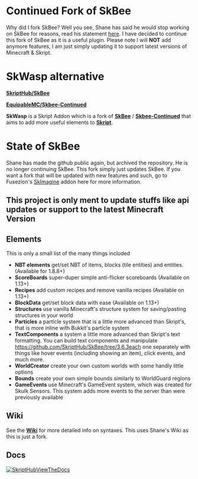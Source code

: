 # Continued Fork of SkBee
Why did I fork SkBee? Well you see, Shane has said he would stop working on SkBee for reasons, read his statement [here](https://www.spigotmc.org/resources/skbee-skript-addon.75839/). I have decided to continue this fork of SkBee as it is a useful plugin. Please note I will **NOT** add anymore features, I am just simply updating it to support latest versions of Minecraft & Skript.

# SkWasp alternative

[**SkriptHub/SkBee**](https://github.com/SkriptHub/SkBee/)

[**EquipableMC/Skbee-Continued**](https://github.com/EquipableMC/SkBee-Continued)


**SkWasp** is a Skript Addon which is a fork of [**SkBee**](https://github.com/ShaneBeee/SkBee) / [**Skbee-Continued**](https://github.com/EquipableMC/SkBee-Continued) that aims to add more useful elements to [**Skript**](https://github.com/SkriptLang/Skript).

# State of SkBee 
Shane has made the github public again, but archived the repository. He is no longer continuing SkBee. This fork simply just updates SkBee. If you want a fork that will be updated with new features and such, go to Fusezion's [SkImagine](https://github.com/Fusezion/SkImagine) addon here for more information.

## This project is only ment to update stuffs like api updates or support to the latest Minecraft Version 
## Elements
This is only a small list of the many things included
- **NBT elements** get/set NBT of items, blocks (tile entities) and entities. (Available for 1.8.8+)
- **ScoreBoards** super-duper simple anti-flicker scoreboards (Available on 1.13+)
- **Recipes** add custom recipes and remove vanilla recipes (Available on 1.13+)
- **BlockData** get/set block data with ease (Available on 1.13+)
- **Structures** use vanilla Minecraft's structure system for saving/pasting structures in your world
- **Particles** a particle system that is a little more advanced than Skript's, that is more inline with Bukkit's particle system
- **TextComponents** a system a little more advanced than Skript's text formatting. You can build text components and manipulate https://github.com/SkriptHub/SkBee/tree/3.6.3each one separately with things like hover events (including showing an item), click events, and much more.
- **WorldCreator** create your own custom worlds with some handly little options
- **Bounds** create your own simple bounds similarly to WorldGuard regions
- **GameEvents** use Minecraft's GameEvent system, which was created for Skulk Sensors. This system adds more events to the server than were previously available

## Wiki
See the [**Wiki**](https://github.com/ShaneBeee/SkBee/wiki) for more detailed info on syntaxes. This uses Shane's Wiki as this is just a fork.

## Docs
[![SkriptHubViewTheDocs](http://skripthub.net/static/addon/ViewTheDocsButton.png)](http://skripthub.net/docs/?addon=SkBee)


